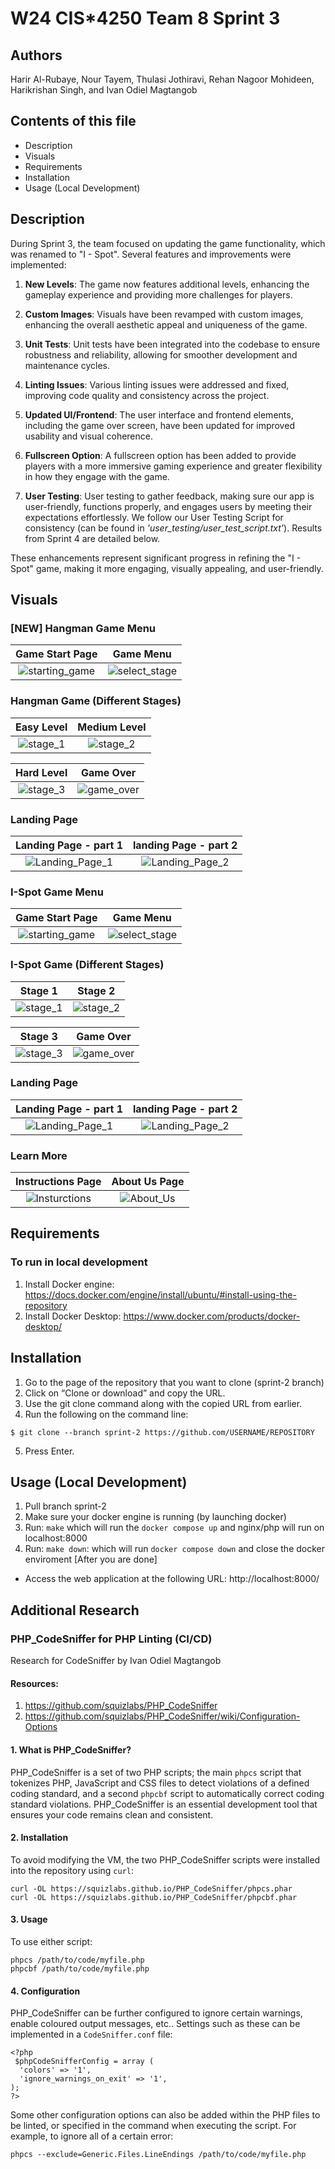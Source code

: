# W24 CIS*4250 Team 8 Sprint 3

## Authors
 Harir Al-Rubaye, Nour Tayem, Thulasi Jothiravi, Rehan Nagoor Mohideen, Harikrishan Singh, and Ivan Odiel Magtangob 

## Contents of this file
 * Description
 * Visuals
 * Requirements
 * Installation 
 * Usage (Local Development)

## Description
During Sprint 3, the team focused on updating the game functionality, which was renamed to "I - Spot". Several features and improvements were implemented:

1. **New Levels**: The game now features additional levels, enhancing the gameplay experience and providing more challenges for players.

2. **Custom Images**: Visuals have been revamped with custom images, enhancing the overall aesthetic appeal and uniqueness of the game.

3. **Unit Tests**: Unit tests have been integrated into the codebase to ensure robustness and reliability, allowing for smoother development and maintenance cycles.

4. **Linting Issues**: Various linting issues were addressed and fixed, improving code quality and consistency across the project.

5. **Updated UI/Frontend**: The user interface and frontend elements, including the game over screen, have been updated for improved usability and visual coherence.

6. **Fullscreen Option**: A fullscreen option has been added to provide players with a more immersive gaming experience and greater flexibility in how they engage with the game.

7. **User Testing**: User testing to gather feedback, making sure our app is user-friendly, functions properly, and engages users by meeting their expectations effortlessly. We follow our User Testing Script for consistency (can be found in _'user_testing/user_test_script.txt'_). Results from Sprint 4 are detailed below.



These enhancements represent significant progress in refining the "I - Spot" game, making it more engaging, visually appealing, and user-friendly.

## Visuals

### [NEW] Hangman Game Menu
|                   Game Start Page                    |                         Game Menu                          |
| :--------------------------------------------------: | :--------------------------------------------------------: |
| ![starting_game](html/images/screens/hangman_game.png) | ![select_stage](html/images/screens/hangman_menu.png) |

### Hangman Game (Different Stages)
|                         Easy Level                         |                       Medium Level                        |
| :-----------------------------------------------------: | :--------------------------------------------------: |
| ![stage_1](html/images/screens/hangman_easy.png) | ![stage_2](html/images/screens/hangman_medium.png) |

|                         Hard Level                         |                        Game Over                        |
| :-----------------------------------------------------: | :-----------------------------------------------------: |
| ![stage_3](html/images/screens/hangman_hard.png) | ![game_over](html/images/screens/hangman_gameover.png) |


### Landing Page
|                  Landing Page - part 1                   |                  landing Page - part 2                   |
| :------------------------------------------------------: | :------------------------------------------------------: |
| ![Landing_Page_1](html/images/screens/landing_page1.png) | ![Landing_Page_2](html/images/screens/landing_page2.png) |

### I-Spot Game Menu
|                   Game Start Page                    |                         Game Menu                          |
| :--------------------------------------------------: | :--------------------------------------------------------: |
| ![starting_game](html/images/screens/start_game.png) | ![select_stage](html/images/screens/select_stage_screen.png) |

### I-Spot Game (Different Stages)
|                         Stage 1                         |                       Stage 2                        |
| :-----------------------------------------------------: | :--------------------------------------------------: |
| ![stage_1](html/images/screens/stage1_screen.png) | ![stage_2](html/images/screens/stage2_screen.png) |

|                         Stage 3                         |                        Game Over                        |
| :-----------------------------------------------------: | :-----------------------------------------------------: |
| ![stage_3](html/images/screens/stage3_screen.png) | ![game_over](html/images/screens/game_over_screen.png) |


### Landing Page
|                  Landing Page - part 1                   |                  landing Page - part 2                   |
| :------------------------------------------------------: | :------------------------------------------------------: |
| ![Landing_Page_1](html/images/screens/landing_page1.png) | ![Landing_Page_2](html/images/screens/landing_page2.png) |

### Learn More

|                   Instructions Page                   |                 About Us Page                 |
| :---------------------------------------------------: | :-------------------------------------------: |
| ![Insturctions](html/images/screens/instructions.png) | ![About_Us](html/images/screens/about_us.png) |

## Requirements 

### To run in local development 
1. Install Docker engine: https://docs.docker.com/engine/install/ubuntu/#install-using-the-repository
2. Install Docker Desktop: https://www.docker.com/products/docker-desktop/

## Installation
1. Go to the page of the repository that you want to clone (sprint-2 branch) 
2. Click on “Clone or download” and copy the URL.
3. Use the git clone command along with the copied URL from earlier.
4. Run the following on the command line: 

```
$ git clone --branch sprint-2 https://github.com/USERNAME/REPOSITORY
```
5. Press Enter.

## Usage (Local Development)
1. Pull branch sprint-2
2. Make sure your docker engine is running (by launching docker)
3. Run: `make` which will run the `docker compose up` and nginx/php will run on localhost:8000
4. Run: `make down`: which will run `docker compose down` and close the docker enviroment [After you are done]

 * Access the web application at the following URL: http://localhost:8000/


## Additional Research

### PHP_CodeSniffer for PHP Linting (CI/CD)
Research for CodeSniffer by Ivan Odiel Magtangob

#### Resources:
1. https://github.com/squizlabs/PHP_CodeSniffer
2. https://github.com/squizlabs/PHP_CodeSniffer/wiki/Configuration-Options

#### 1. What is PHP_CodeSniffer?
PHP_CodeSniffer is a set of two PHP scripts; the main `phpcs` script that tokenizes PHP, JavaScript and CSS files to
detect violations of a defined coding standard, and a second `phpcbf` script to automatically correct coding standard
violations. PHP_CodeSniffer is an essential development tool that ensures your code remains clean and consistent.

#### 2. Installation
To avoid modifying the VM, the two PHP_CodeSniffer scripts were installed into the repository using `curl`:

```
curl -OL https://squizlabs.github.io/PHP_CodeSniffer/phpcs.phar
curl -OL https://squizlabs.github.io/PHP_CodeSniffer/phpcbf.phar
```

#### 3. Usage
To use either script:

```
phpcs /path/to/code/myfile.php
phpcbf /path/to/code/myfile.php
```

#### 4. Configuration
PHP_CodeSniffer can be further configured to ignore certain warnings, enable coloured output messages, etc.. Settings
such as these can be implemented in a `CodeSniffer.conf` file:

```
<?php
 $phpCodeSnifferConfig = array (
  'colors' => '1',
  'ignore_warnings_on_exit' => '1',
);
?>
```

Some other configuration options can also be added within the PHP files to be linted, or specified in the command
when executing the script. For example, to ignore all of a certain error:

```
phpcs --exclude=Generic.Files.LineEndings /path/to/code/myfile.php
```
